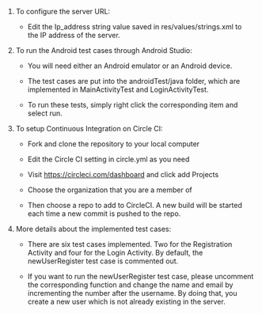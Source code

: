1. To configure the server URL:

   - Edit the Ip_address string value saved in res/values/strings.xml to the IP address of the server. 

2. To run the Android test cases through Android Studio:

   - You will need either an Android emulator or an Android device. 

   - The test cases are put into the androidTest/java folder, which are implemented in MainActivityTest and LoginActivityTest.

   - To run these tests, simply right click the corresponding item and select run.  

3. To setup Continuous Integration on Circle CI:

   - Fork and clone the repository to your local computer

   - Edit the Circle CI setting in circle.yml as you need

   - Visit https://circleci.com/dashboard and click add Projects

   - Choose the organization that you are a member of

   - Then choose a repo to add to CircleCI. A new build will be started each time a new commit is pushed to the repo.

4. More details about the implemented test cases:

   - There are six test cases implemented. Two for the Registration Activity and four for the Login Activity. By default, the newUserRegister test case is commented out. 

   - If you want to run the newUserRegister test case, please uncomment the corresponding function and change the name and email by incrementing the number after the username. By doing that, you create a new user which is not already existing in the server. 